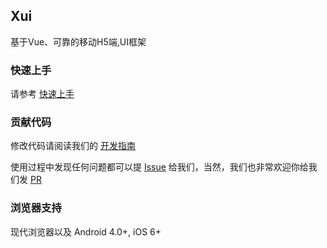 <div class="van-doc-intro">
  <h2>Xui</h2>
  <p>基于Vue、可靠的移动H5端,UI框架</p>
</div>


### 快速上手

请参考 [快速上手](#/quickstart)

### 贡献代码

修改代码请阅读我们的 [开发指南](#/contribution)

使用过程中发现任何问题都可以提 [Issue](https://github.com/healen/x-ui/issues) 给我们，当然，我们也非常欢迎你给我们发 [PR](https://github.com/healen/x-ui/pulls)

### 浏览器支持

现代浏览器以及 Android 4.0+, iOS 6+
